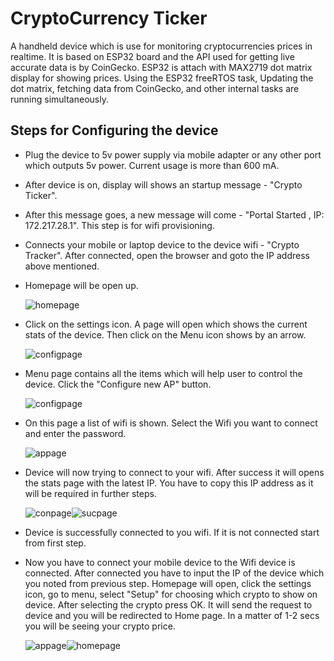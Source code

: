 # CryptoCurrency Ticker

A handheld device which is use for monitoring cryptocurrencies prices in realtime. It is based on ESP32 board and the API used for getting live accurate data is by CoinGecko. ESP32 is attach with MAX2719 dot matrix display for showing prices. Using the ESP32 freeRTOS task, Updating the dot matrix, fetching data from CoinGecko, and other internal tasks are running simultaneously. 

## Steps for Configuring the device

* Plug the device to 5v power supply via mobile adapter or any other port which outputs 5v power. Current usage is more than 600 mA.
* After device is on, display will shows an startup message - "Crypto Ticker".
* After this message goes, a new message will come - "Portal Started , IP: 172.217.28.1". This step is for wifi provisioning.
* Connects your mobile or laptop device to the device wifi - "Crypto Tracker". After connected, open the browser and goto the IP address above mentioned. 
* Homepage will be open up.
    
    ![homepage](homepage.png)
* Click on the settings icon. A page will open which shows the current stats of the device. Then click on the Menu icon shows by an arrow.
    
    ![configpage](config-page.jpg)

* Menu page contains all the items which will help user to control the device. Click the "Configure new AP" button.

    ![configpage](new-ap.png)

* On this page a list of wifi is shown. Select the Wifi you want to connect and enter the password.

    ![appage](ap-page.png)

* Device will now trying to connect to your wifi. After success it will opens the stats page with the latest IP. You have to copy this IP address as it will be required in further steps.

    ![conpage](con-ap.png)![sucpage](suc-ap.png)

* Device is successfully connected to you wifi. If it is not connected start from first step.

* Now you have to connect your mobile device to the Wifi device is connected. After connected you have to input the IP of the device which you noted from previous step. Homepage will open, click the settings icon, go to menu, select "Setup" for choosing which crypto to show on device. After selecting the crypto press OK. It will send the request to device and you will be redirected to Home page. In a matter of 1-2 secs you will be seeing your crypto price.

    ![appage](setup-2.png)![homepage](homepage.png)


